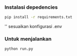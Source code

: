 ### Instalasi depedencies

```bash
pip install -r requirements.txt
```

'' sesuaikan konfigurasi .env

### Untuk menjalankan

```bash
python run.py
```
